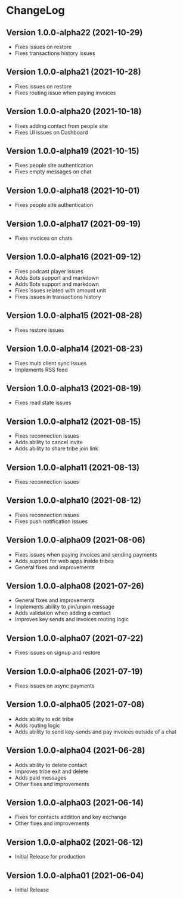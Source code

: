 # ChangeLog

## Version 1.0.0-alpha22 (2021-10-29)
- Fixes issues on restore
- Fixes transactions history issues

## Version 1.0.0-alpha21 (2021-10-28)
- Fixes issues on restore
- Fixes routing issue when paying invoices

## Version 1.0.0-alpha20 (2021-10-18)
- Fixes adding contact from people site
- Fixes UI issues on Dashboard

## Version 1.0.0-alpha19 (2021-10-15)
- Fixes people site authentication
- Fixes empty messages on chat 

## Version 1.0.0-alpha18 (2021-10-01)
- Fixes people site authentication

## Version 1.0.0-alpha17 (2021-09-19)
- Fixes invoices on chats

## Version 1.0.0-alpha16 (2021-09-12)
- Fixes podcast player issues
- Adds Bots support and markdown
- Adds Bots support and markdown
- Fixes issues related with amount unit
- Fixes issues in transactions history

## Version 1.0.0-alpha15 (2021-08-28)
- Fixes restore issues

## Version 1.0.0-alpha14 (2021-08-23)
- Fixes multi client sync issues
- Implements RSS feed

## Version 1.0.0-alpha13 (2021-08-19)
- Fixes read state issues

## Version 1.0.0-alpha12 (2021-08-15)
- Fixes reconnection issues
- Adds ability to cancel invite
- Adds ability to share tribe join link

## Version 1.0.0-alpha11 (2021-08-13)
- Fixes reconnection issues

## Version 1.0.0-alpha10 (2021-08-12)
- Fixes reconnection issues
- Fixes push notification issues

## Version 1.0.0-alpha09 (2021-08-06)
- Fixes issues when paying invoices and sending payments
- Adds support for web apps inside tribes
- General fixes and improvements

## Version 1.0.0-alpha08 (2021-07-26)
- General fixes and improvements
- Implements ability to pin/unpin message
- Adds validation when adding a contact
- Improves key sends and invoices routing logic

## Version 1.0.0-alpha07 (2021-07-22)
- Fixes issues on signup and restore

## Version 1.0.0-alpha06 (2021-07-19)
- Fixes issues on async payments

## Version 1.0.0-alpha05 (2021-07-08)
- Adds ability to edit tribe
- Adds routing logic
- Adds ability to send key-sends and pay invoices outside of a chat

## Version 1.0.0-alpha04 (2021-06-28)
- Adds ability to delete contact
- Improves tribe exit and delete
- Adds paid messages
- Other fixes and improvements

## Version 1.0.0-alpha03 (2021-06-14)
- Fixes for contacts addition and key exchange
- Other fixes and improvements

## Version 1.0.0-alpha02 (2021-06-12)
- Initial Release for production

## Version 1.0.0-alpha01 (2021-06-04)
 - Initial Release
